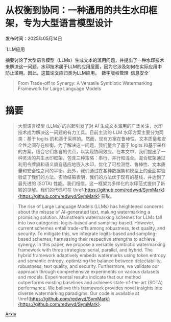 # 从权衡到协同：一种通用的共生水印框架，专为大型语言模型设计

发布时间：2025年05月14日

`LLM应用

摘要讨论了大型语言模型（LLMs）生成文本的滥用问题，并提出了一种水印技术来解决这一问题。水印技术属于LLM的应用层面，因为它涉及如何在实际应用中防止滥用。因此，这篇论文应归类为LLM应用。` `数字版权管理` `信息安全`

> From Trade-off to Synergy: A Versatile Symbiotic Watermarking Framework for Large Language Models

# 摘要

> 大型语言模型 (LLMs) 的兴起引发了对 AI 生成文本滥用的广泛关注，水印技术成为解决这一问题的有力工具。目前主流的 LLM 水印方案主要分为两类：基于 logits 的和基于采样的。然而，现有方案在鲁棒性、文本质量和安全性之间存在权衡。为了解决这一问题，我们整合了基于 logits 和基于采样的方案，结合它们各自的优点，以实现协同效应。在本文中，我们提出了一种灵活的共生水印框架，包含三种策略：串行、并行和混合。混合框架通过利用令牌熵和语义熵自适应地嵌入水印，优化了可检测性、鲁棒性、文本质量和安全性之间的平衡。此外，我们通过在各种数据集和模型上的全面实验验证了我们的方法。实验结果表明，我们的方法优于现有的基线，并达到了最先进的 (SOTA) 性能。我们相信，这一框架为多样化的水印范式提供了新颖的见解。我们的代码可在 \href{https://github.com/redwyd/SymMark}{https://github.com/redwyd/SymMark} 获取。

> The rise of Large Language Models (LLMs) has heightened concerns about the misuse of AI-generated text, making watermarking a promising solution. Mainstream watermarking schemes for LLMs fall into two categories: logits-based and sampling-based. However, current schemes entail trade-offs among robustness, text quality, and security. To mitigate this, we integrate logits-based and sampling-based schemes, harnessing their respective strengths to achieve synergy. In this paper, we propose a versatile symbiotic watermarking framework with three strategies: serial, parallel, and hybrid. The hybrid framework adaptively embeds watermarks using token entropy and semantic entropy, optimizing the balance between detectability, robustness, text quality, and security. Furthermore, we validate our approach through comprehensive experiments on various datasets and models. Experimental results indicate that our method outperforms existing baselines and achieves state-of-the-art (SOTA) performance. We believe this framework provides novel insights into diverse watermarking paradigms. Our code is available at \href{https://github.com/redwyd/SymMark}{https://github.com/redwyd/SymMark}.

[Arxiv](https://arxiv.org/abs/2505.09924)